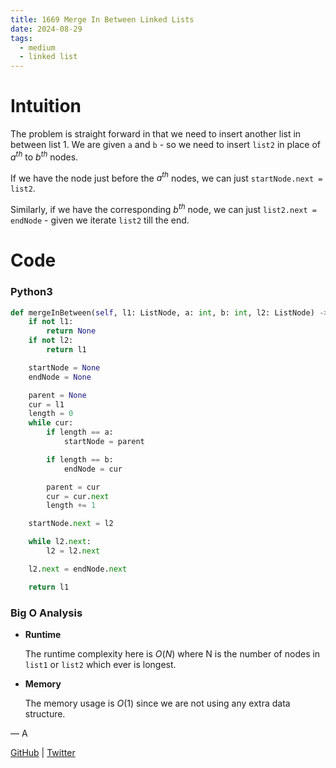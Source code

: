 ```yaml
---
title: 1669 Merge In Between Linked Lists
date: 2024-08-29
tags:
  - medium
  - linked list
---
```


# Intuition

The problem is straight forward in that we need to insert another list in between list 1. We are given `a` and `b` - so we need to insert `list2` in place of $a^{th}$ to $b^{th}$ nodes.

If we have the node just before the $a^{th}$ nodes, we can just `startNode.next = list2`.

Similarly, if we have the corresponding $b^{th}$ node, we can just `list2.next = endNode` - given we iterate `list2` till the end.

# Code

### Python3

```python
def mergeInBetween(self, l1: ListNode, a: int, b: int, l2: ListNode) -> ListNode:
    if not l1:
        return None
    if not l2:
        return l1

    startNode = None
    endNode = None

    parent = None
    cur = l1
    length = 0
    while cur:
        if length == a:
            startNode = parent

        if length == b:
            endNode = cur

        parent = cur
        cur = cur.next
        length += 1

    startNode.next = l2

    while l2.next:
        l2 = l2.next

    l2.next = endNode.next

    return l1
```

### Big O Analysis

- **Runtime**

  The runtime complexity here is $O(N)$ where N is the number of nodes in `list1` or `list2` which ever is longest.

- **Memory**

  The memory usage is $O(1)$ since we are not using any extra data structure.

— A

[GitHub](https://github.com/athkdev) | [Twitter](https://twitter.com/athkdev)
